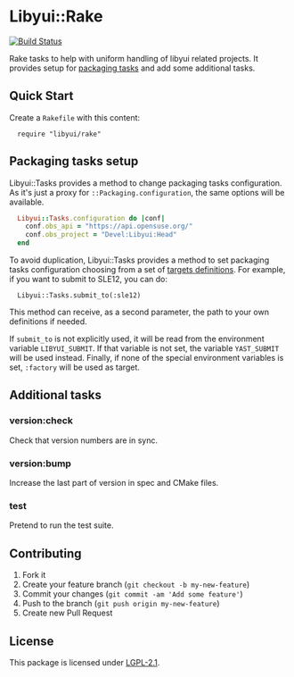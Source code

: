 # Libyui::Rake

[![Build Status](https://travis-ci.org/libyui/libyui-rake.svg?branch=master
)](https://travis-ci.org/libyui/libyui-rake)

Rake tasks to help with uniform handling of libyui related projects. It provides setup for
[packaging tasks](http://github.com/openSUSE/packaging_tasks) and add some additional tasks.

## Quick Start

Create a `Rakefile` with this content:

```
  require "libyui/rake"
```

## Packaging tasks setup

Libyui::Tasks provides a method to change packaging tasks configuration. As it's
just a proxy for `::Packaging.configuration`, the same options will be
available.

```ruby
  Libyui::Tasks.configuration do |conf|
    conf.obs_api = "https://api.opensuse.org/"
    conf.obs_project = "Devel:Libyui:Head"
  end
```

To avoid duplication, Libyui::Tasks provides a method to set packaging tasks
configuration choosing from a set of [targets
definitions](https://github.com/libyui/libyui-rake/blob/master/data/targets.yml).
For example, if you want to submit to SLE12, you can do:

```
  Libyui::Tasks.submit_to(:sle12)
```
This method can receive, as a second parameter, the path to your own
definitions if needed.

If `submit_to` is not explicitly used, it will be read from the environment
variable `LIBYUI_SUBMIT`. If that variable is not set, the variable
`YAST_SUBMIT` will be used instead. Finally, if none of the special
environment variables is set, `:factory` will be used as target.

## Additional tasks

### version:check

Check that version numbers are in sync.

### version:bump

Increase the last part of version in spec and CMake files.

### test

Pretend to run the test suite.

## Contributing

1. Fork it
2. Create your feature branch (`git checkout -b my-new-feature`)
3. Commit your changes (`git commit -am 'Add some feature'`)
4. Push to the branch (`git push origin my-new-feature`)
5. Create new Pull Request

## License
This package is licensed under
[LGPL-2.1](http://www.gnu.org/licenses/lgpl-2.1.html).
